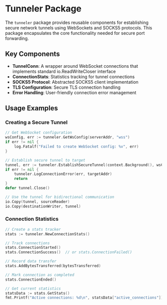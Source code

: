 # Tunneler Package

The `tunneler` package provides reusable components for establishing secure network tunnels using WebSockets and SOCKS5 protocols. This package encapsulates the core functionality needed for secure port forwarding.

## Key Components

- **TunnelConn**: A wrapper around WebSocket connections that implements standard io.ReadWriteCloser interface
- **ConnectionStats**: Statistics tracking for tunnel connections
- **SOCKS5 Protocol**: Abstracted SOCKS5 client implementation
- **TLS Configuration**: Secure TLS connection handling
- **Error Handling**: User-friendly connection error management

## Usage Examples

### Creating a Secure Tunnel

```go
// Get WebSocket configuration
wsConfig, err := tunneler.GetWsConfig(serverAddr, "wss")
if err != nil {
    log.Fatalf("Failed to create WebSocket config: %v", err)
}

// Establish secure tunnel to target
tunnel, err := tunneler.EstablishSecureTunnel(context.Background(), wsConfig, authToken, targetAddr)
if err != nil {
    tunneler.LogConnectionError(err, targetAddr)
    return
}
defer tunnel.Close()

// Use the tunnel for bidirectional communication
io.Copy(tunnel, sourceReader)
io.Copy(destinationWriter, tunnel)
```

### Connection Statistics

```go
// Create a stats tracker
stats := tunneler.NewConnectionStats()

// Track connections
stats.ConnectionStarted()
stats.ConnectionSuccess()  // or stats.ConnectionFailed()

// Record data transfer
stats.AddBytesTransferred(bytesTransferred)

// Mark connection as completed
stats.ConnectionEnded()

// Get current statistics
statsData := stats.GetStats()
fmt.Printf("Active connections: %d\n", statsData["active_connections"])
```
